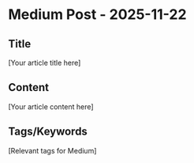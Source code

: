 # Medium Post - 2025-11-22

## Title
[Your article title here]

## Content
[Your article content here]

## Tags/Keywords
[Relevant tags for Medium]
